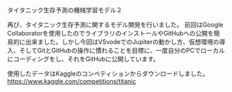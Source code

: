タイタニック生存予測の機械学習モデル２

再び、タイタニック生存予測に関するモデル開発を行いました。
前回はGoogle Collaboratorを使用したのでライブラリのインストールやGitHubへの公開を簡易的に出来ました。しかし今回はVSvodeでのJupiterの動かし方、仮想環境の導入、そしてGitとGitHubの操作に慣れることを目標に、一度自分のPCでローカルにコーディングをし、それをGitHubに公開しています。

使用したデータはKaggleのコンペティションからダウンロードしました。https://www.kaggle.com/competitions/titanic
